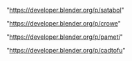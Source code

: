 "https://developer.blender.org/p/satabol"

"https://developer.blender.org/p/crowe"

 
"https://developer.blender.org/p/pameti"


"https://developer.blender.org/p/cadtofu"


 
